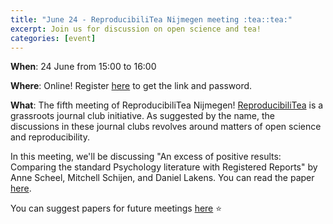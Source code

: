 ```yaml
---
title: "June 24 - ReproducibiliTea Nijmegen meeting :tea::tea:"
excerpt: Join us for discussion on open science and tea!
categories: [event]
---
```


**When**: 24 June from 15:00 to 16:00

**Where**: Online! Register [here](https://docs.google.com/forms/d/e/1FAIpQLSdy-PUYATJWI5mEXjJd5_uyNAKk_0ZqJ-jj96mwVRc65o80_Q/viewform?usp=sf_link) to get the link and password.

**What**: The fifth meeting of ReproducibiliTea Nijmegen!
[ReproducibiliTea](https://reproducibilitea.org/) is a grassroots journal club initiative.
As suggested by the name, the discussions in these journal clubs revolves around matters of open science and reproducibility.

In this meeting, we'll be discussing "An excess of positive results: Comparing the standard Psychology literature with Registered Reports" by Anne Scheel, Mitchell Schijen, and Daniel Lakens.
You can read the paper [here](https://psyarxiv.com/p6e9c).

You can suggest papers for future meetings [here](https://docs.google.com/spreadsheets/d/1efHsgzEu9OqKNRk9EARDNL3gBfsPNRgbdt7-PhfWS-U/edit#gid=0) :star:
